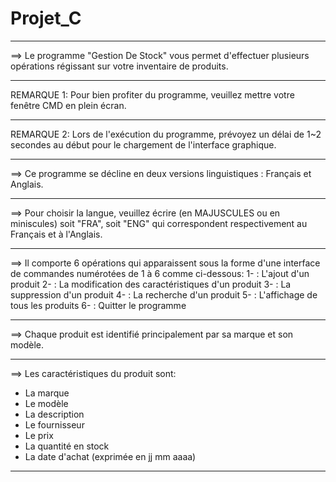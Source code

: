 # Projet_C
******************************************************************************************************
==> Le programme "Gestion De Stock" vous permet d'effectuer plusieurs opérations 
régissant sur votre inventaire de produits.
******************************************************************************************************
REMARQUE 1: Pour bien profiter du programme, veuillez mettre votre fenêtre CMD en plein
écran.
******************************************************************************************************
REMARQUE 2: Lors de l'exécution du programme, prévoyez un délai de 1~2 secondes au début 
pour le chargement de l'interface graphique.
******************************************************************************************************
==> Ce programme se décline en deux versions linguistiques : Français et Anglais.
******************************************************************************************************
==> Pour choisir la langue, veuillez écrire (en MAJUSCULES ou en miniscules) soit "FRA", soit "ENG" qui 
correspondent respectivement au Français et à l'Anglais.
******************************************************************************************************
==> Il comporte 6 opérations qui apparaissent sous la forme d'une interface de commandes
numérotées de 1 à 6 comme ci-dessous:
1- : L'ajout d'un produit
2- : La modification des caractéristiques d'un produit
3- : La suppression d'un produit
4- : La recherche d'un produit
5- : L'affichage de tous les produits
6- : Quitter le programme
*****************************************************************************************************
==> Chaque produit est identifié principalement par sa marque et son modèle.
*****************************************************************************************************
==> Les caractéristiques du produit sont:
- La marque
- Le modèle
- La description
- Le fournisseur
- Le prix
- La quantité en stock
- La date d'achat (exprimée en jj mm aaaa)
***************************************************************************************************
